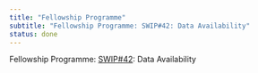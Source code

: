 ```yaml
---
title: "Fellowship Programme"
subtitle: "Fellowship Programme: SWIP#42: Data Availability"
status: done
---
```


Fellowship Programme: [SWIP#42](https://github.com/ethersphere/SWIPs/pull/42/files): Data Availability
